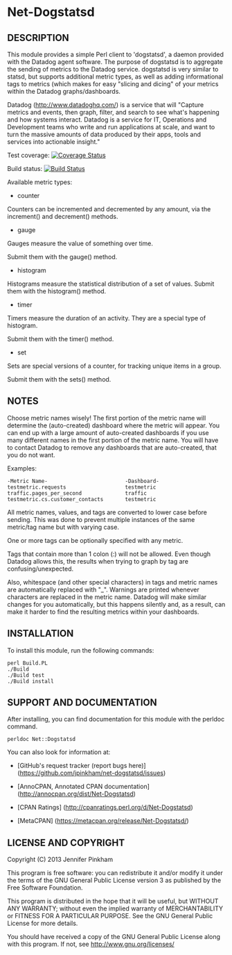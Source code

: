Net-Dogstatsd
=============

DESCRIPTION
-----------
This module provides a simple Perl client to 'dogstatsd', a daemon provided with
the Datadog agent software. The purpose of dogstatsd is to aggregate the sending
of metrics to the Datadog service.  dogstatsd is very similar to statsd, but
supports additional metric types, as well as adding informational tags to
metrics (which makes for easy "slicing and dicing" of your metrics within the
Datadog graphs/dashboards.

Datadog (http://www.datadoghq.com/) is a service that will "Capture metrics and
events, then graph, filter, and search to see what's happening and how systems
interact. Datadog is a service for IT, Operations and Development teams who write
and run applications at scale, and want to turn the massive amounts of data
produced by their apps, tools and services into actionable insight."


Test coverage: [![Coverage Status](https://coveralls.io/repos/jpinkham/net-dogstatsd/badge.png?branch=master)](https://coveralls.io/r/jpinkham/net-dogstatsd?branch=master)

Build status:  [![Build Status](https://travis-ci.org/jpinkham/net-dogstatsd.png)](https://travis-ci.org/jpinkham/net-dogstatsd)



Available metric types:

 * counter

Counters can be incremented and decremented by any amount, via the increment()
and decrement() methods.

 * gauge

Gauges measure the value of something over time.

Submit them with the gauge() method.

 * histogram

Histograms measure the statistical distribution of a set of values.
Submit them with the histogram() method.

 * timer

Timers measure the duration of an activity. They are a special
type of histogram.

Submit them with the timer() method.

 * set

Sets are special versions of a counter, for tracking unique items in a group.

Submit them with the sets() method.


NOTES
-----
Choose metric names wisely! The first portion of the metric name will determine
the (auto-created) dashboard where the metric will appear. You can end up with
a large amount of auto-created dashboards if you use many different names in
the first portion of the metric name. You will have to contact Datadog to remove 
any dashboards that are auto-created, that you do not want.

Examples:

    -Metric Name-                         -Dashboard-
    testmetric.requests                   testmetric
    traffic.pages_per_second              traffic
    testmetric.cs.customer_contacts       testmetric


All metric names, values, and tags are converted to lower case before
sending. This was done to prevent multiple instances of the same metric/tag name
but with varying case. 

One or more tags can be optionally specified with any metric.

Tags that contain more than 1 colon (:) will not be allowed. Even though Datadog
allows this, the results when trying to graph by tag are confusing/unexpected.

Also, whitespace (and other special characters) in tags and metric names are
automatically replaced with "_". Warnings are printed whenever characters are
replaced in the metric name. Datadog will make similar changes for you
automatically, but this happens silently and, as a result, can make it harder to
find the resulting metrics within your dashboards.

INSTALLATION
------------

To install this module, run the following commands:

    perl Build.PL
    ./Build
    ./Build test
    ./Build install

SUPPORT AND DOCUMENTATION
-------------------------

After installing, you can find documentation for this module with the
perldoc command.

    perldoc Net::Dogstatsd

You can also look for information at:

 * [GitHub's request tracker (report bugs here)]
	(https://github.com/jpinkham/net-dogstatsd/issues)

 * [AnnoCPAN, Annotated CPAN documentation]
	(http://annocpan.org/dist/Net-Dogstatsd)

 * [CPAN Ratings]
	(http://cpanratings.perl.org/d/Net-Dogstatsd)

 * [MetaCPAN]
	(https://metacpan.org/release/Net-Dogstatsd/)


LICENSE AND COPYRIGHT
---------------------

Copyright (C) 2013 Jennifer Pinkham

This program is free software: you can redistribute it and/or modify it under
the terms of the GNU General Public License version 3 as published by the Free
Software Foundation.

This program is distributed in the hope that it will be useful, but WITHOUT ANY
WARRANTY; without even the implied warranty of MERCHANTABILITY or FITNESS FOR A
PARTICULAR PURPOSE. See the GNU General Public License for more details.

You should have received a copy of the GNU General Public License along with
this program. If not, see http://www.gnu.org/licenses/

